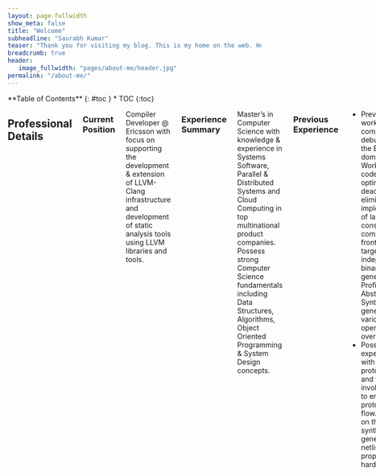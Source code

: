 ```yaml
---
layout: page-fullwidth
show_meta: false
title: "Welcome"
subheadline: "Saurabh Kumar"
teaser: "Thank you for visiting my blog. This is my home on the web. Here, you can get to know everything about me such as my profession, education, hobbies and passion. Please feel free to connect with me or reach out to me."
breadcrumb: true
header:
   image_fullwidth: "pages/about-me/header.jpg"
permalink: "/about-me/"
---
```


<div class="row">
<div class="medium-4 medium-push-8 columns" markdown="1">
<div class="panel radius" markdown="1">
**Table of Contents**
{: #toc }
*  TOC
{:toc}
</div>
</div><!-- /.medium-4.columns -->

<div class="medium-8 medium-pull-4 columns" markdown="1">

## Professional Details
### Current Position
Compiler Developer @ Ericsson with focus on supporting the development & extension of LLVM-Clang infrastructure and development of static analysis tools using LLVM libraries and tools.

### Experience Summary
Master’s in Computer Science with knowledge & experience in Systems Software, Parallel & Distributed Systems and Cloud Computing in top multinational product companies. Possess strong Computer Science fundamentals including Data Structures, Algorithms, Object Oriented Programming & System Design concepts.

### Previous Experience
- Previously worked on compilers and debuggers in the EDA domain. Worked on code optimization, dead logic elimination, implementation of language constructs in compiler frontend and target independent binary generation. Proficient with Abstract Syntax Tree in general and various operations over it. 
- Posses good experience with FPGA prototyping and the phases involved in end to end prototyping flow. Worked on the RTL synthesis to generate netlist for proprietary hardware 



## Introduction
Hi, My name is Saurabh Kumar, currently working on Compiler Development @ Ericsson. I recently finished my Master's in Computer Science from Texas A&M University. Prior to this, I worked for 4.5 years as Software Developer in leading multinational product companies where I was responsible for development of an entire product as Lead Developer due my technical and leadership prowess. I have an overall professional work experience of 4.5 years in Software Design & Development. During my tenure, I worked on highly complex software using state of the art technologies, best programming practices, design patterns and software development methodologies. I have an innate passion for research and constantly thrive to innovate and solve problems efficiently.  Before that, I cleared Joint Entrance Examination and was fortunate to get admission into an IIT (Indian Institute of Technology) to study Computer Science where I earned a Bachelor's degree in Computer Science & Engineering.

During my Masters, I served as a Teaching Assistant for the Department of Computer Science for the past 2 semesters where I taught C++ to undergraduate students. I was the only Master's student to be offered this position twice consecutively due to my excellent performance. I also developed an Autograding software to grade students programming assignments automatically which helped in providing prompt feedback and grades to the students and reduced the manual grading overhead on instructors.

When I am not on the job, I like to listen to music and sip coffee. I am a fitness fanatic and love to work out as it keeps me healthy and tremendously improves my productivity. I also like to try out new recipes every once in a while, for my fiancée. I like art and music and can perform a solo on an acoustic guitar. Bill Gates once said that "Software is a great combination between artistry and engineering" and I second that. I like programming and enjoy various aspects of Software Design and Development.

Through social service, I want to create an impact on the society through education. I believe that a more educated society will make the world a better place. I am a member of the Indian Red Cross Society and have volunteered multiple times for donation drives and relief work after natural disasters. I also volunteered as a tutor as member of a Nonprofit organization called Kashi Utkarsh during my bachelors. Currently, I want to focus on my career goals and improve my skills to achieve professional excellence which I plan to use to make a positive impact on the society in future. You can go through my profile to know more about me. If you'd like to get in touch, feel free to say hello.

## Educational Qualifications
### Master of Computer Science
- __Institute:__ Texas A&M University, College Station
- __Date Attended:__ August, 2017 to May, 2019
- __Website:__ [www.tamu.edu](www.tamu.edu)
- __Courses:__ Learnt and researched in latest technologies being used in the industry. Worked in the fields of *Software Engineering, Parallel Programming, Distributed & Cloud Computing, Machine Learning, Deep Learning, Artificial Intelligence, Human Behavior Analytics, Information Storage & Retrieval and Blockchain technologies*
- __Activities & Societies:__ Member of the Computer Science & Engineering Graduate Student Association, Member of Graduate & Professional Student Council
- __University Description:__ Opened in 1876, Texas A&M University was ranked 29th in America's Best Value Colleges in 2018 by Forbes. It is a research hub with significant funding from NASA, NSF & NIH. Texas A&M ranks 13th among U.S. research universities in exchange agreements with institutions abroad and student participation in study abroad programs as per Wikipedia

### Bachelor of Technology, Computer Science & Engineering
- __Institute:__ Indian Institute of Technology (BHU)
- __Date Attended:__ July, 2008 to May, 2012
- __Website:__ [www.iitbhu.ac.in](www.iitbhu.ac.in)
-  __Courses:__ Algorithms, Data Structures, Artificial Intelligence, C/C++ Programming, Computer Architecture & Organization, Computer Graphics, Networking, Databases, Graph Theory, Operating Systems, Parallel & Distributed Computing, and Software Engineering
-  __Activities & Societies:__ Member of Computer Engineering Society, ACM-IITBHU, Technical Activity Center, Codefest, Robotics Club and an active volunteer of Kashi Utkarsh 
- __University Description:__ Founded in 1919, Indian Institute of Technology (BHU) Varanasi was ranked 9th in Engineering Colleges in India in 2017 by The Week.The admission for undergraduate courses to the institute is through Indian Institute of Technology Joint Entrance Examination (IIT-JEE) which is ranked 5th in Toughest Entrance Exams in the World by RankRED.

## Skills & Interests
### Core Competencies
- Knowledge of advanced level programming in C & C++ including C++11, STL containers, C++ templates, and standard library
- Profound knowledge of algorithms, data structures, object-oriented programming paradigm, and design patterns
- In-depth understanding of operating systems, multithreading, multiprocessing, and parallel & distributed computing concepts
- Developed and supported several commercial applications using C++ with more than 100K LOC
- Involved in all the phases of software development lifecycle in agile, waterfall, and test-driven development environments
- Experience with python, MPI, OpenMP, CUDA, GDB, Pthreads and Unix

### Areas of Interest
- Compiler Technologies Development
- Backend Development in C & C++
- Parallel & Distributed Computing
- Systems Software Development

<a class="radius button large" href="{{ site.url }}{{ site.baseurl }}/blog/">Check out my recent posts ›</a>


 [1]: {{ site.url }}{{ site.baseurl }}/documentation/
